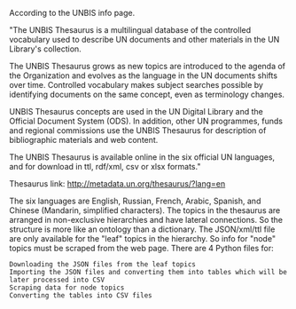 According to the UNBIS info page.

"The UNBIS Thesaurus is a multilingual database of the controlled vocabulary used to describe UN documents and other materials in the UN Library's collection.

The UNBIS Thesaurus grows as new topics are introduced to the agenda of the Organization and evolves as the language in the UN documents shifts over time. Controlled vocabulary makes subject searches possible by identifying documents on the same concept, even as terminology changes.

UNBIS Thesaurus concepts are used in the UN Digital Library and the Official Document System (ODS). In addition, other UN programmes, funds and regional commissions use the UNBIS Thesaurus for description of bibliographic materials and web content.

The UNBIS Thesaurus is available online in the six official UN languages, and for download in ttl, rdf/xml, csv or xlsx formats."

Thesaurus link: http://metadata.un.org/thesaurus/?lang=en 

The six languages are English, Russian, French, Arabic, Spanish, and Chinese (Mandarin, simplified characters).
The topics in the thesaurus are arranged in non-exclusive hierarchies and have lateral connections. So the structure is more like an ontology than a dictionary.
The JSON/xml/ttl file are only available for the "leaf" topics in the hierarchy. So info for "node" topics must be scraped from the web page.
There are 4 Python files for:

    Downloading the JSON files from the leaf topics
    Importing the JSON files and converting them into tables which will be later processed into CSV
    Scraping data for node topics
    Converting the tables into CSV files
